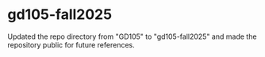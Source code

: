 # gd105-fall2025



Updated the repo directory from "GD105" to "gd105-fall2025" and made the repository public for future references.





